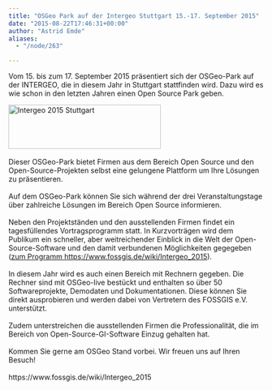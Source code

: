 ```yaml
---
title: "OSGeo Park auf der Intergeo Stuttgart 15.-17. September 2015"
date: "2015-08-22T17:46:31+00:00"
author: "Astrid Emde"
aliases:
  - "/node/263"

---
```


<p>Vom 15. bis zum 17. September 2015 präsentiert sich der OSGeo-Park auf der INTERGEO, die in diesem Jahr in Stuttgart stattfinden wird. Dazu wird es wie schon in den letzten Jahren einen Open Source Park geben.</p>
<p><a href="https://www.intergeo.de/" target="_blank"><img alt="Intergeo 2015 Stuttgart" src="https://www.intergeo.de/wLayout/wGlobal/layout/images/weblication/wThumbnails/INTERGEO-Logo-d-Datum-f04e61eda69edecaae40dc59ebac689e.png" style="width: 300px; height: 87px;" /></a><br />
	<br />
	Dieser OSGeo-Park bietet Firmen aus dem Bereich Open Source und den Open-Source-Projekten selbst eine gelungene Plattform um Ihre Lösungen zu präsentieren.<br />
	&nbsp;<br />
	Auf dem OSGeo-Park können Sie sich während der drei Veranstaltungstage über zahlreiche Lösungen im Bereich Open Source informieren.<br />
	<br />
	Neben den Projektständen und den ausstellenden Firmen findet ein tagesfüllendes Vortragsprogramm statt. In Kurzvorträgen wird dem Publikum ein schneller, aber weitreichender Einblick in die Welt der Open-Source-Software und den damit verbundenen Möglichkeiten gegegeben (<a href="https://www.fossgis.de/wiki/Intergeo_2015" target="_blank">zum Programm https://www.fossgis.de/wiki/Intergeo_2015</a>).<br />
	<br />
	In diesem Jahr wird es auch einen Bereich mit Rechnern gegeben. Die Rechner sind mit OSGeo-live bestückt und enthalten so über 50 Softwareprojekte, Demodaten und Dokumentationen. Diese können Sie direkt ausprobieren und werden dabei von Vertretern des FOSSGIS e.V. unterstützt.<br />
	<br />
	Zudem unterstreichen die ausstellenden Firmen die Professionalität, die im Bereich von Open-Source-GI-Software Einzug gehalten hat.<br />
	<br />
	Kommen Sie gerne am OSGeo Stand vorbei. Wir freuen uns auf Ihren Besuch!<br />
	<br />
	https://www.fossgis.de/wiki/Intergeo_2015<br />
	&nbsp;</p>
